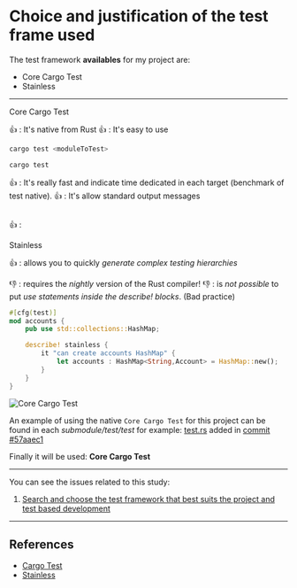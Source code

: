 # Choice and justification of the test frame used

The test framework __availables__ for my project are:

* Core Cargo Test
* Stainless
  


----


Core Cargo Test

👍 : It's native from Rust
👍 : It's easy to use
```bash
cargo test <moduleToTest>
```
```bash
cargo test
```
👍 : It's really fast and indicate time dedicated in each target (benchmark of test native).
👍 : It's allow standard output messages
```cargo test -- --nocapture 
```
👍 :



Stainless



👍 : allows you to quickly *generate complex testing hierarchies*

👎 : requires the *nightly* version of the Rust compiler!
👎 : is *not possible* to put *use statements inside the describe! blocks*. (Bad practice)
```rust
#[cfg(test)]
mod accounts {
    pub use std::collections::HashMap;

    describe! stainless {
        it "can create accounts HashMap" {
            let accounts : HashMap<String,Account> = HashMap::new();
        }
    }
}
```

![Core Cargo Test](https://github.com/pepitoenpeligro/CC-Project/blob/master/docs/img/2/test.png)


An example of using the native `Core Cargo Test` for this project can be found in each *submodule/test/test* for example: [test.rs](https://github.com/pepitoenpeligro/CloudBanking/blob/master/src/bankaccount/test.rs) added in [commit #57aaec1](https://github.com/pepitoenpeligro/CloudBanking/commit/3c99ae17ad243a9c31496c395886cb273caf155c#diff-25ffd7e3123f833506863ad8729b4cdf543d74c9a067f06bc788d7c8bfa6b245)

Finally it will be used: **Core Cargo Test**


---


You can see the issues related to this study:
1. [Search and choose the test framework that best suits the project and test based development](https://github.com/pepitoenpeligro/CloudBanking/issues/35)


---

## References
* [Cargo Test](https://doc.rust-lang.org/stable/rust-by-example/cargo/test.html)
* [Stainless](https://github.com/reem/stainless)